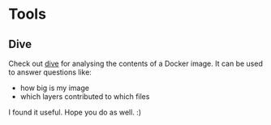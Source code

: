 # Tools

## Dive

Check out [dive](https://github.com/wagoodman/dive) for analysing the contents of a Docker image. It can be used to answer questions like:

- how big is my image
- which layers contributed to which files

I found it useful. Hope you do as well. :)

